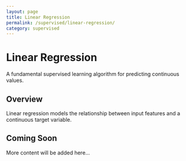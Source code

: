 ```yaml
---
layout: page
title: Linear Regression
permalink: /supervised/linear-regression/
category: supervised
---
```


# Linear Regression

A fundamental supervised learning algorithm for predicting continuous values.

## Overview

Linear regression models the relationship between input features and a continuous target variable.

## Coming Soon

More content will be added here...

